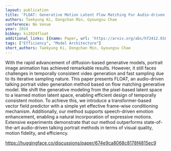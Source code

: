 ```yaml
---
layout: publication
title: 'FLOAT: Generative Motion Latent Flow Matching For Audio-driven Talking Portrait'
authors: Taekyung Ki, Dongchan Min, Gyoungsu Chae
conference: No Venue
year: 2024
bibkey: ki2024float
additional_links: [{name: Paper, url: 'https://arxiv.org/abs/hf2412.01064'}]
tags: ["Efficiency", "Model Architecture"]
short_authors: Taekyung Ki, Dongchan Min, Gyoungsu Chae
---
```

With the rapid advancement of diffusion-based generative models, portrait image animation has achieved remarkable results. However, it still faces challenges in temporally consistent video generation and fast sampling due to its iterative sampling nature. This paper presents FLOAT, an audio-driven talking portrait video generation method based on flow matching generative model. We shift the generative modeling from the pixel-based latent space to a learned motion latent space, enabling efficient design of temporally consistent motion. To achieve this, we introduce a transformer-based vector field predictor with a simple yet effective frame-wise conditioning mechanism. Additionally, our method supports speech-driven emotion enhancement, enabling a natural incorporation of expressive motions. Extensive experiments demonstrate that our method outperforms state-of-the-art audio-driven talking portrait methods in terms of visual quality, motion fidelity, and efficiency.

https://huggingface.co/discussions/paper/674e9ca8068c8178f4815ec9